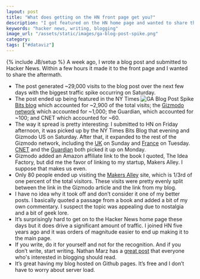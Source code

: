 ```yaml
---
layout: post
title: "What does getting on the HN front page get you?"
description: "I got featured on the HN home page and wanted to share the results."
keywords: "hacker news, writing, blogging"
image_url: "/assets/static/images/ga-blog-post-spike.png"
category:
tags: ["#dataviz"]
---
```

{% include JB/setup %}
A week ago, I wrote a blog post and submitted to Hacker News. Within a few hours it made it to the front page and I wanted to share the aftermath.


<ul class="bulleted">
    <li>The post generated ~29,000 visits to the blog post over the next few days with the biggest traffic spike occurring on Saturday.
        <img src="{{ IMG_PATH }}ga-blog-post-spike.png" alt="GA Blog Post Spike" style="float:right;">
    </li>
    <li>The post ended up being featured in the NY Times <a href="http://bits.blogs.nytimes.com/2013/04/12/todays-scuttlebot-e-mail-cachet-and-cellphone-dial-tones/" target="_blank">Bits blog</a> which accounted for ~2,900 of the total visits; the <a href="http://gizmodo.com/dial-tones/" target="_blank">Gizmodo network</a> which accounted for ~1,000; the Guardian, which accounted for ~100; and CNET which accounted for ~60.</li>
    <li>The way it spread is pretty interesting: I submitted to HN on Friday afternoon, it was picked up by the NY Times Bits Blog that evening and Gizmodo US on Saturday. After that, it expanded to the rest of the Gizmodo network, including the <a href="http://www.gizmodo.co.uk/2013/04/why-your-mobile-phone-doesnt-have-a-dial-tone/" target="_blank">UK</a> on Sunday and <a href="http://www.gizmodo.fr/2013/04/16/pourquoi-telephone-portable-tonalite.html" target="_blank">France</a> on Tuesday. <a href="http://www.cnet.com/8301-13952_1-57579660-81/the-404-1249-where-we-get-the-senior-discount-podcast/" target="_blank">CNET</a> and the <a href="http://www.guardian.co.uk/technology/blog/2013/apr/15/technology-links-newsbucket" target="_blank">Guardian</a> both picked it up on Monday.</li>
    <li>Gizmodo added an Amazon affiliate link to the book I quoted, The Idea Factory, but did me the favor of linking to my startup, Makers Alley. I suppose that makes us even.</li>
    <li>Only 80 people ended up visiting the <a href="https://makersalley.com/" target="_blank">Makers Alley</a> site, which is 1/3rd of one percent of the total visitors. These visits were pretty evenly split between the link in the Gizmodo article and the link from my blog.</li>
    <li>I have no idea why it took off and don’t consider it one of my better posts. I basically quoted a passage from a book and added a bit of my own commentary. I suspect the topic was appealing due to nostalgia and a bit of geek lore.</li>
    <li>It’s surprisingly hard to get on to the Hacker News home page these days but it does drive a significant amount of traffic. I joined HN five years ago and it was orders of magnitude easier to end up making it to the main page.</li>
    <li>If you write, do it for yourself and not for the recognition. And if you don’t write, start writing. Nathan Marz has a <a href="http://nathanmarz.com/blog/you-should-blog-even-if-you-have-no-readers.html" target="_blank">great post</a> that everyone who's interested in blogging should read.</li>
    <li>It’s great having my blog hosted on Github pages. It’s free and I don’t have to worry about server load.</li>
</ul>
